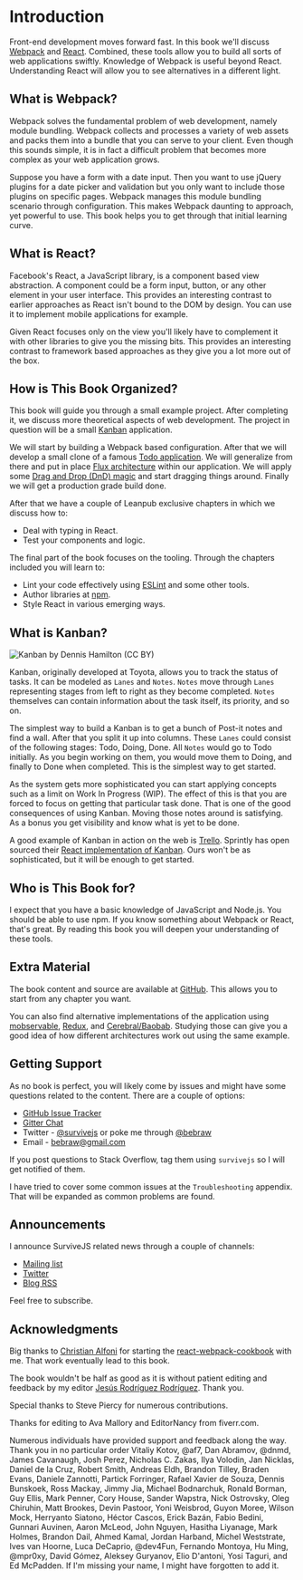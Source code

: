 # Introduction

Front-end development moves forward fast. In this book we'll discuss  [Webpack](https://webpack.github.io/) and [React](https://facebook.github.io/react/). Combined, these tools allow you to build all sorts of web applications swiftly. Knowledge of Webpack is useful beyond React. Understanding React will allow you to see alternatives in a different light.

## What is Webpack?

Webpack solves the fundamental problem of web development, namely module bundling. Webpack collects and processes a variety of web assets and packs them into a bundle that you can serve to your client. Even though this sounds simple, it is in fact a difficult problem that becomes more complex as your web application grows.

Suppose you have a form with a date input. Then you want to use jQuery plugins for a date picker and validation but you only want to include those plugins on specific pages. Webpack manages this module bundling scenario through configuration. This makes Webpack daunting to approach, yet powerful to use. This book helps you to get through that initial learning curve.

## What is React?

Facebook's React, a JavaScript library, is a component based view abstraction. A component could be a form input, button, or any other element in your user interface. This provides an interesting contrast to earlier approaches as React isn't bound to the DOM by design. You can use it to implement mobile applications for example.

Given React focuses only on the view you'll likely have to complement it with other libraries to give you the missing bits. This provides an interesting contrast to framework based approaches as they give you a lot more out of the box.

## How is This Book Organized?

This book will guide you through a small example project. After completing it, we discuss more theoretical aspects of web development. The project in question will be a small [Kanban](https://en.wikipedia.org/wiki/Kanban) application.

We will start by building a Webpack based configuration. After that we will develop a small clone of a famous [Todo application](http://todomvc.com/). We will generalize from there and put in place [Flux architecture](https://facebook.github.io/flux/docs/overview.html) within our application. We will apply some [Drag and Drop (DnD) magic](https://gaearon.github.io/react-dnd/) and start dragging things around. Finally we will get a production grade build done.

After that we have a couple of Leanpub exclusive chapters in which we discuss how to:

* Deal with typing in React.
* Test your components and logic.

The final part of the book focuses on the tooling. Through the chapters included you will learn to:

* Lint your code effectively using [ESLint](http://eslint.org/) and some other tools.
* Author libraries at [npm](https://www.npmjs.com/).
* Style React in various emerging ways.

## What is Kanban?

![Kanban by Dennis Hamilton (CC BY)](images/kanban_intro.jpg)

Kanban, originally developed at Toyota, allows you to track the status of tasks. It can be modeled as `Lanes` and `Notes`. `Notes` move through `Lanes` representing stages from left to right as they become completed. `Notes` themselves can contain information about the task itself, its priority, and so on.

The simplest way to build a Kanban is to get a bunch of Post-it notes and find a wall. After that you split it up into columns. These `Lanes` could consist of the following stages: Todo, Doing, Done. All `Notes` would go to Todo initially. As you begin working on them, you would move them to Doing, and finally to Done when completed. This is the simplest way to get started.

As the system gets more sophisticated you can start applying concepts such as a limit on Work In Progress (WIP). The effect of this is that you are forced to focus on getting that particular task done. That is one of the good consequences of using Kanban. Moving those notes around is satisfying. As a bonus you get visibility and know what is yet to be done.

A good example of Kanban in action on the web is [Trello](https://trello.com/). Sprintly has open sourced their [React implementation of Kanban](https://github.com/sprintly/sprintly-kanban). Ours won't be as sophisticated, but it will be enough to get started.

## Who is This Book for?

I expect that you have a basic knowledge of JavaScript and Node.js. You should be able to use npm. If you know something about Webpack or React, that's great. By reading this book you will deepen your understanding of these tools.

## Extra Material

The book content and source are available at [GitHub](https://github.com/survivejs/webpack_react). This allows you to start from any chapter you want.

You can also find alternative implementations of the application using [mobservable](https://github.com/survivejs/mobservable-demo), [Redux](https://github.com/survivejs/redux-demo), and [Cerebral/Baobab](https://github.com/survivejs/cerebral-demo). Studying those can give you a good idea of how different architectures work out using the same example.

## Getting Support

As no book is perfect, you will likely come by issues and might have some questions related to the content. There are a couple of options:

* [GitHub Issue Tracker](https://github.com/survivejs/webpack_react/issues)
* [Gitter Chat](https://gitter.im/survivejs/webpack_react)
* Twitter - [@survivejs](https://twitter.com/survivejs) or poke me through [@bebraw](https://twitter.com/bebraw)
* Email - [bebraw@gmail.com](mailto:bebraw@gmail.com)

If you post questions to Stack Overflow, tag them using `survivejs` so I will get notified of them.

I have tried to cover some common issues at the `Troubleshooting` appendix. That will be expanded as common problems are found.

## Announcements

I announce SurviveJS related news through a couple of channels:

* [Mailing list](http://eepurl.com/bth1v5)
* [Twitter](https://twitter.com/survivejs)
* [Blog RSS](http://survivejs.com/atom.xml)

Feel free to subscribe.

## Acknowledgments

Big thanks to [Christian Alfoni](http://www.christianalfoni.com/) for starting the [react-webpack-cookbook](https://github.com/christianalfoni/react-webpack-cookbook) with me. That work eventually lead to this book.

The book wouldn't be half as good as it is without patient editing and feedback by my editor [Jesús Rodríguez Rodríguez](https://github.com/Foxandxss). Thank you.

Special thanks to Steve Piercy for numerous contributions.

Thanks for editing to Ava Mallory and EditorNancy from fiverr.com.

Numerous individuals have provided support and feedback along the way. Thank you in no particular order Vitaliy Kotov, @af7, Dan Abramov, @dnmd, James Cavanaugh, Josh Perez, Nicholas C. Zakas, Ilya Volodin, Jan Nicklas, Daniel de la Cruz, Robert Smith, Andreas Eldh, Brandon Tilley, Braden Evans, Daniele Zannotti, Partick Forringer, Rafael Xavier de Souza, Dennis Bunskoek, Ross Mackay, Jimmy Jia, Michael Bodnarchuk, Ronald Borman, Guy Ellis, Mark Penner, Cory House, Sander Wapstra, Nick Ostrovsky, Oleg Chiruhin, Matt Brookes, Devin Pastoor, Yoni Weisbrod, Guyon Moree, Wilson Mock, Herryanto Siatono, Héctor Cascos, Erick Bazán, Fabio Bedini, Gunnari Auvinen, Aaron McLeod, John Nguyen, Hasitha Liyanage, Mark Holmes, Brandon Dail, Ahmed Kamal, Jordan Harband, Michel Weststrate, Ives van Hoorne, Luca DeCaprio, @dev4Fun, Fernando Montoya, Hu Ming, @mpr0xy, David Gómez, Aleksey Guryanov, Elio D'antoni, Yosi Taguri, and Ed McPadden. If I'm missing your name, I might have forgotten to add it.
